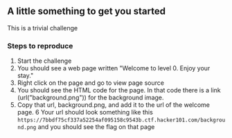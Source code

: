 ## A little something to get you started

This is a trivial challenge

### Steps to reproduce

1. Start the challenge
2. You should see a web page written "Welcome to level 0. Enjoy your stay."
3. Right click on the page and go to view page source
4. You should see the HTML code for the page. In that code there is a link (url("background.png")) for the background image.
5. Copy that url, background.png, and add it to the url of the welcome page. 
6 Your url should look something like this `https://7bbdf75cf337a52254af095158c9543b.ctf.hacker101.com/background.png`
and you should see the flag on that page